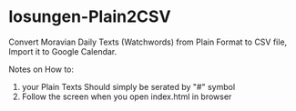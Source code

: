 # losungen-Plain2CSV
Convert Moravian Daily Texts (Watchwords) from Plain Format to CSV file, Import it to Google Calendar.

Notes on How to:
1. your Plain Texts Should simply be serated by "#" symbol
2. Follow the screen when you open index.html in browser
